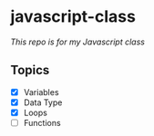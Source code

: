 # javascript-class
*This repo is for my Javascript class*

## Topics
- [x] Variables
- [x] Data Type
- [X] Loops
- [ ] Functions
